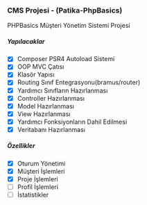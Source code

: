 ### CMS Projesi - (Patika-PhpBasics)
PHPBasics Müşteri Yönetim Sistemi Projesi

##### Yapılacaklar

- [x] Composer PSR4 Autoload Sistemi
- [x] OOP MVC Çatısı 
- [x] Klasör Yapısı
- [x] Routing Sınıf Entegrasyonu(bramus/router)
- [x] Yardımcı Sınıfların Hazırlanması
- [x] Controller Hazırlanması
- [x] Model Hazırlanması
- [x] View Hazırlanması
- [x] Yardımcı Fonksiyonların Dahil Edilmesi
- [x] Veritabanı Hazırlanması

##### Özellikler

- [x] Oturum Yönetimi
- [x] Müşteri İşlemleri
- [x] Proje İşlemleri
- [ ] Profil İşlemleri
- [ ] İstatistikler